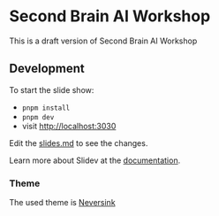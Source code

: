 # Second Brain AI Workshop 

This is a draft version of Second Brain AI Workshop

## Development

To start the slide show:

- `pnpm install`
- `pnpm dev`
- visit <http://localhost:3030>

Edit the [slides.md](./slides.md) to see the changes.

Learn more about Slidev at the [documentation](https://sli.dev/).

### Theme

The used theme is [Neversink](https://gureckis.github.io/slidev-theme-neversink/layouts/section.html)
